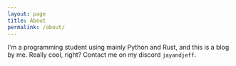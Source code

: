 ```yaml
---
layout: page
title: About
permalink: /about/
---
```


I'm a programming student using mainly Python and Rust, and this is a blog by me. Really cool, right? Contact me on my discord `jayandjeff`.